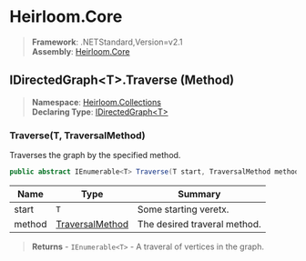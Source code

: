 # Heirloom.Core

> **Framework**: .NETStandard,Version=v2.1  
> **Assembly**: [Heirloom.Core][0]

## IDirectedGraph\<T>.Traverse (Method)

> **Namespace**: [Heirloom.Collections][0]  
> **Declaring Type**: [IDirectedGraph\<T>][1]

### Traverse(T, TraversalMethod)

Traverses the graph by the specified method.

```cs
public abstract IEnumerable<T> Traverse(T start, TraversalMethod method)
```

| Name   | Type                 | Summary                      |
|--------|----------------------|------------------------------|
| start  | `T`                  | Some starting veretx.        |
| method | [TraversalMethod][2] | The desired traveral method. |

> **Returns** - `IEnumerable<T>` - A traveral of vertices in the graph.

[0]: ../../../Heirloom.Core.md
[1]: ../IDirectedGraph[T].md
[2]: ../TraversalMethod.md
